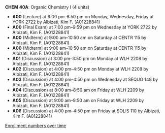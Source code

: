 **CHEM 40A**: Organic Chemistry I (4 units)

- **A00** (Lecture) at 6:00 pm–6:50 pm on Monday, Wednesday, Friday at YORK 2722 by Albizati, Kim F. (A01228841)
- **A00** (Final Exam) at 7:00 pm–9:59 pm on Wednesday at YORK 2722 by Albizati, Kim F. (A01228841)
- **A00** (Midterm) at 9:00 am–10:50 am on Saturday at CENTR 115 by Albizati, Kim F. (A01228841)
- **A00** (Midterm) at 9:00 am–10:50 am on Saturday at CENTR 115 by Albizati, Kim F. (A01228841)
- **A01** (Discussion) at 3:00 pm–3:50 pm on Monday at WLH 2208 by Albizati, Kim F. (A01228841)
- **A02** (Discussion) at 4:00 pm–4:50 pm on Monday at WLH 2208 by Albizati, Kim F. (A01228841)
- **A03** (Discussion) at 4:00 pm–4:50 pm on Wednesday at SEQUO 148 by Albizati, Kim F. (A01228841)
- **A04** (Discussion) at 8:00 am–8:50 am on Friday at WLH 2209 by Albizati, Kim F. (A01228841)
- **A05** (Discussion) at 9:00 am–9:50 am on Friday at WLH 2209 by Albizati, Kim F. (A01228841)
- **A06** (Discussion) at 4:00 pm–4:50 pm on Friday at SOLIS 110 by Albizati, Kim F. (A01228841)

[Enrollment numbers over time](./CHEM40A.tsv)
